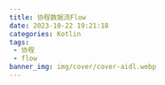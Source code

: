 ```yaml
---
title: 协程数据流Flow
date: 2023-10-22 19:21:18
categories: Kotlin
tags:
 - 协程
 - flow
banner_img: img/cover/cover-aidl.webp
---
```


